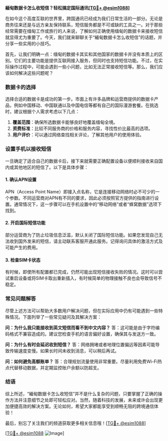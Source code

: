**緬甸数据卡怎么收短信？轻松搞定国际通讯[[TG💪+ @esim1088](https://t.me/s/esim1088)]**

在如今这个高度互联的世界里，跨国通讯已经成为我们日常生活的一部分。无论是商务往来还是与远方亲友保持联系，短信服务都是不可或缺的工具之一。对于那些经常需要在缅甸工作或旅行的人来说，了解如何正确使用缅甸的数据卡来接收短信就显得尤为重要了。今天，我们就来聊聊关于“緬甸数据卡怎么收短信”的话题，并分享一些实用的小技巧。

首先，让我们明确一点：缅甸的数据卡其实和其他国家的数据卡并没有本质上的区别。它们的主要功能是提供互联网接入服务，但同时也支持短信功能。不过，在实际操作过程中，可能会遇到一些小问题，比如无法正常接收短信等。那么，我们应该如何解决这些问题呢？

### 数据卡的选择

选择合适的数据卡是成功的第一步。市面上有许多品牌和运营商提供的数据卡产品，例如中国移动、中国联通以及中国电信等都有自己的国际漫游套餐。在挑选时，建议根据个人需求考虑以下几点：

1. **覆盖范围**：确保所选数据卡能够良好地覆盖缅甸全境。
2. **资费标准**：比较不同服务商的价格和服务内容，寻找性价比最高的选项。
3. **用户评价**：可以通过网络查找相关评论，了解其他用户的使用体验。

### 设置手机以接收短信

一旦确定了适合自己的数据卡后，接下来就需要正确配置设备以便顺利接收来自国内或其他地区的短信了。以下是具体步骤：

#### 1. 确认APN设置
APN（Access Point Name）即接入点名称，它是连接移动网络时必不可少的一个参数。不同运营商对APN有不同的要求，因此必须按照官方提供的指南进行设置。通常情况下，这一步骤可以在手机设置中的“移动网络”或者“蜂窝数据”选项下找到。

#### 2. 开启国际短信功能
部分运营商为了防止垃圾信息泛滥，默认关闭了国际短信功能。如果您发现自己无法收到国外发来的短信，请主动联系客服开通此服务。记得询问具体的激活方式及可能产生的费用。

#### 3. 检查SIM卡状态
有时候，即使所有配置都已完成，仍然可能出现短信接收失败的情况。这时可以尝试重启设备或将SIM卡取出重新插入，有时候简单的物理接触不良也会导致信号不稳定。

### 常见问题解答

尽管上述方法可以帮助大多数用户解决问题，但在实际应用中仍有可能遇到一些特殊情况。下面列举了一些常见疑问及其解决方案：

**问：为什么我只能接收到英文短信而看不到中文内容？**
答：这可能是由于字符编码格式不兼容造成的。建议您检查手机的语言偏好设置，确保其与发送方一致。

**问：为什么有时会延迟收到短信？**
答：网络拥堵或者地理位置偏远等因素可能导致传输速度变慢。如果长时间未收到消息，可以稍后再试。

**问：如何避免高额账单？**
答：合理规划流量使用非常重要。尽量利用免费Wi-Fi热点代替移动数据，并定期监控账户余额以防超支。

### 结语

综上所述，“緬甸数据卡怎么收短信”并不是什么复杂的问题，只要掌握了正确的操作方法并注意细节之处即可轻松应对。当然，随着科技的发展，未来或许会出现更加便捷高效的解决方案。无论如何，希望大家都能享受到顺畅无阻的跨境通信体验！

最后，别忘了关注我们的频道获取更多相关信息哦！[[TG💪+ @esim1088](https://t.me/s/esim1088)] 

[[TG💪+ @esim1088](https://t.me/s/esim1088) ![Image](https://i.postimg.cc/4NQfJmqS/Snipaste-2025-05-13-00-14-12.png)]